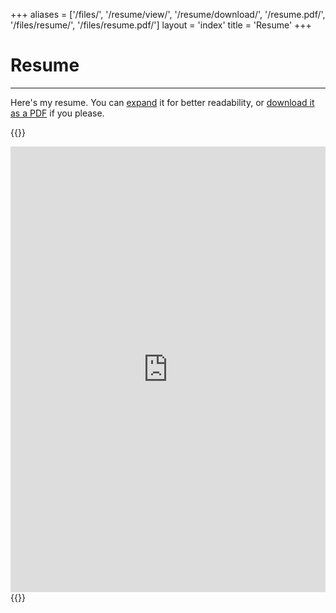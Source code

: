 +++
aliases = ['/files/', '/resume/view/', '/resume/download/', '/resume.pdf/', '/files/resume/', '/files/resume.pdf/']
layout = 'index'
title = 'Resume'
+++

# Resume
---
Here's my resume. You can [expand](https://drive.google.com/file/d/1oJHV9rcfVxbh2Pvms-sNKnKB9de1lNpg/view) it for better readability, or [download it as a PDF](https://drive.google.com/uc?id=1oJHV9rcfVxbh2Pvms-sNKnKB9de1lNpg&export=download) if you please.

{{<rawhtml>}}
<div style="aspect-ratio: 1/1.414">
    <iframe src="https://drive.google.com/file/d/1oJHV9rcfVxbh2Pvms-sNKnKB9de1lNpg/preview" width="100%" height="100%" style="border-width:0">
        <p>It appears you don't have a PDF plugin for this browser. No biggie... you can <a href="https://drive.google.com/uc?id=1U5-Akqw95F0zmgJizmz43GiFoud4Y3QN&export=download" target="_blank">click here to download the PDF file.</a></p>
    </iframe>
</div>
{{</rawhtml>}}
